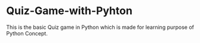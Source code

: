 # Quiz-Game-with-Pyhton
This is the basic Quiz game in Python  which is made for learning purpose of Python Concept. 
